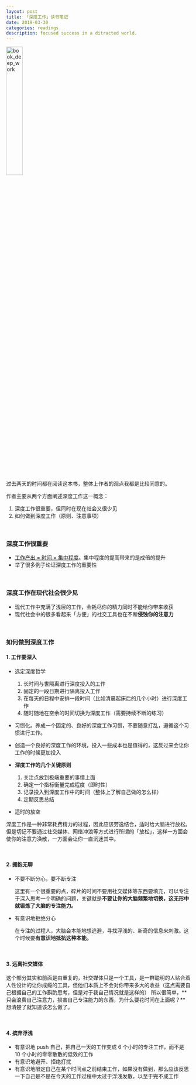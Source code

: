 ```yaml
---
layout: post
title: 「深度工作」读书笔记
date: 2019-03-30
categories: readings
description: focused success in a ditracted world.
---
```



<!--START figure-->
<div class="figure">
  <a href="https://ws4.sinaimg.cn/large/006tKfTcly1g1m4ipuagyj30di0j649d.jpg" data-lightbox="book_deep_work">
    <img src="https://ws4.sinaimg.cn/large/006tKfTcly1g1m4ipuagyj30di0j649d.jpg" width="30%" alt="book_deep_work" referrerPolicy="no-referrer"/>
  </a>
</div>
<!--END figure-->

过去两天的时间都在阅读这本书，整体上作者的观点我都是比较同意的。

作者主要从两个方面阐述深度工作这一概念：
1. 深度工作很重要，但同时在现在社会又很少见
2. 如何做到深度工作（原则、注意事项）

<br>

### 深度工作很重要

- <u>工作产出 = 时间 × 集中程度</u>。集中程度的提高带来的是成倍的提升
- 举了很多例子论证深度工作的重要性

<br>

### 深度工作在现代社会很少见

- 现代工作中充满了浅层的工作，会耗尽你的精力同时不能给你带来收获
- 现代社会中的很多看起来「方便」的社交工具也在不断**侵蚀你的注意力**

<br>

### 如何做到深度工作

#### 1. 工作要深入

- 选定深度哲学
  1. 长时间与世隔离进行深度投入的工作
  2. 固定的一段日期进行隔离投入工作
  3. 在每天的日程中安排一段时间（比如清晨起床后的几个小时）进行深度工作
  4. 随时随地在空余的时间切换为深度工作（需要持续不断的练习）

- 习惯化。养成一个固定的、良好的深度工作习惯，不要随意打乱，遵循这个习惯进行工作。

- 创造一个良好的深度工作的环境，投入一些成本也是值得的，这反过来会让你工作的时候更加投入

- **深度工作的几个关键原则**
  1. 关注点放到极端重要的事情上面
  2. 确定一个指标衡量完成程度（即时性）
  3. 记录投入到深度工作中的时间（整体上了解自己做的怎么样）
  4. 定期反思总结

- 适时的放空

深度工作是一种非常耗费精力的过程，因此应该劳逸结合，适时给大脑进行放松。但是切记不要通过社交媒体、网络冲浪等方式进行所谓的「放松」，这样一方面会使你的注意力涣散，一方面会让你一直沉迷其中。

<br>

#### 2. 拥抱无聊

- 不要不断分心，要不断专注

  这里有一个很重要的点，碎片的时间不要用社交媒体等东西要填充，可以专注于深入思考一个明确的问题，关键就是**不要让你的大脑频繁地切换，这无形中就锻炼了大脑的专注能力。**

- 有意识地拒绝分心

  在专注的过程人，大脑会本能地想逃避，寻找浮浅的、新奇的信息来刺激。这个时候要**有意识地抵抗这种本能。**

<br>

#### 3. 远离社交媒体

这个部分其实和前面是由重复的，社交媒体只是一个工具，是一群聪明的人贴合着人性设计的让你成瘾的工具，但他们本质上不会对你带来多大的收益（这点需要自己根据自己的工作斟酌思考，但是对于我自己情况就是这样的）
所以很简单，**只会浪费自己注意力，损害自己专注能力的东西，为什么要花时间在上面呢？**想清楚了就知道该怎么做了。

<br>

#### 4. 摈弃浮浅

- 有意识地 push 自己，把自己一天的工作变成 6 个小时的专注工作，而不是 10 个小时的零零散散的低效的工作
- 有意识地避开、拒绝打扰
- 有意识地限定自己在某个时间点之前结束工作，如果没有做到，那么应该反思一下自己是不是在今天的工作过程中太过于浮浅发散，以至于完不成工作

<br><br>
